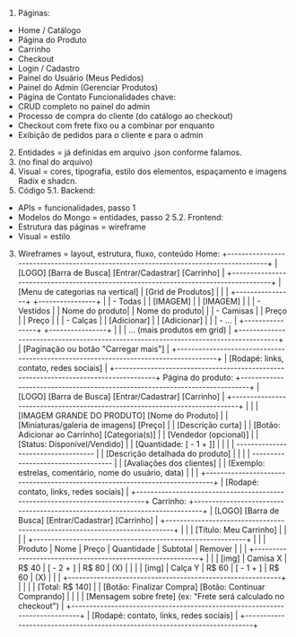 1. Páginas:

- Home / Catálogo
- Página do Produto
- Carrinho
- Checkout
- Login / Cadastro
- Painel do Usuário (Meus Pedidos)
- Painel do Admin (Gerenciar Produtos)
- Página de Contato
  Funcionalidades chave:
- CRUD completo no painel do admin
- Processo de compra do cliente (do catálogo ao checkout)
- Checkout com frete fixo ou a combinar por enquanto
- Exibição de pedidos para o cliente e para o admin

2. Entidades = já definidas em arquivo .json conforme falamos.
3. (no final do arquivo)
4. Visual = cores, tipografia, estilo dos elementos, espaçamento e imagens
   Radix e shadcn.
5. Código
   5.1. Backend:

- APIs = funcionalidades, passo 1
- Modelos do Mongo = entidades, passo 2
  5.2. Frontend:
- Estrutura das páginas = wireframe
- Visual = estilo

3. Wireframes = layout, estrutura, fluxo, conteúdo
   Home:
   +-------------------------------------------------------------------------------------+
   | [LOGO] [Barra de Busca] [Entrar/Cadastrar] [Carrinho] |
   +-------------------------------------------------------------------------------------+
   | [Menu de categorias na vertical] | [Grid de Produtos] |
   | | +----------------+ +----------------+ |
   | - Todas | | [IMAGEM] | | [IMAGEM] | |
   | - Vestidos | | Nome do produto| | Nome do produto| |
   | - Camisas | | Preço | | Preço | |
   | - Calças | | [Adicionar] | | [Adicionar] | |
   | - ... | +----------------+ +----------------+ |
   | | ... (mais produtos em grid) |
   +-------------------------------------------------------------------------------------+
   | [Paginação ou botão "Carregar mais"] |
   +-------------------------------------------------------------------------------------+
   | [Rodapé: links, contato, redes sociais] |
   +-------------------------------------------------------------------------------------+
   Página do produto:
   +----------------------------------------------------------------------------+
   | [LOGO] [Barra de Busca] [Entrar/Cadastrar] [Carrinho] |
   +----------------------------------------------------------------------------+
   | |
   | [IMAGEM GRANDE DO PRODUTO] [Nome do Produto] |
   | [Miniaturas/galeria de imagens] [Preço] |
   | [Descrição curta] |
   | [Botão: Adicionar ao Carrinho] [Categoria(s)] |
   | [Vendedor (opcional)] |
   | [Status: Disponível/Vendido] |
   | [Quantidade: [ - 1 + ]] |
   | |
   | ----------------------------------- |
   | [Descrição detalhada do produto] |
   | |
   | ----------------------------------- |
   | [Avaliações dos clientes] |
   | (Exemplo: estrelas, comentário, nome do usuário, data) |
   | |
   +----------------------------------------------------------------------------+
   | [Rodapé: contato, links, redes sociais] |
   +----------------------------------------------------------------------------+
   Carrinho:
   +----------------------------------------------------------------------------+
   | [LOGO] [Barra de Busca] [Entrar/Cadastrar] [Carrinho] |
   +----------------------------------------------------------------------------+
   | |
   | [Título: Meu Carrinho] |
   | |
   | +-----------------------------------------------------------+ |
   | | Produto | Nome | Preço | Quantidade | Subtotal | Remover | |
   | +-----------------------------------------------------------+ |
   | | [img] | Camisa X | R$ 40 | [ - 2 + ] | R$ 80 | (X) | |
   | | [img] | Calça Y | R$ 60 | [ - 1 + ] | R$ 60 | (X) | |
   | +-----------------------------------------------------------+ |
   | |
   | [Total: R$ 140] |
   | [Botão: Finalizar Compra] [Botão: Continuar Comprando] |
   | |
   | [Mensagem sobre frete] (ex: "Frete será calculado no checkout") |
   +----------------------------------------------------------------------------+
   | [Rodapé: contato, links, redes sociais] |
   +----------------------------------------------------------------------------+
